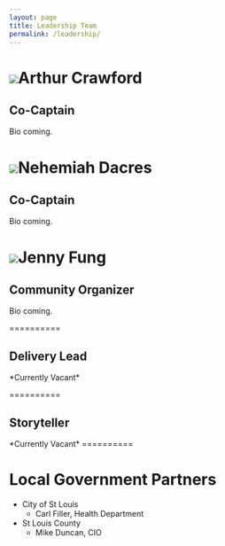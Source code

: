 ```yaml
---
layout: page
title: Leadership Team
permalink: /leadership/
---
```


<img class="profile placeholder" src="https://avatars0.githubusercontent.com/u/5983880">Arthur Crawford  
==========  
<h2>Co-Captain</h2>  
Bio coming.  
  
<img class="profile placeholder" src="https://avatars0.githubusercontent.com/u/5983880">Nehemiah Dacres  
==========  
<h2>Co-Captain</h2>  
Bio coming.  
  
<img class="profile placeholder" src="https://avatars0.githubusercontent.com/u/5983880">Jenny Fung  
==========  
<h2>Community Organizer</h2>  
Bio coming.  
  
<!--<img class="profile placeholder" src="https://avatars0.githubusercontent.com/u/5983880">-->  
==========  
<h2>Delivery Lead</h2>  
*Currently Vacant*  
  
<!--<img class="profile placeholder" src="https://avatars0.githubusercontent.com/u/5983880">-->  
==========  
<h2>Storyteller</h2>  
*Currently Vacant*  
==========  
  
Local Government Partners  
==========  
* City of St Louis  
  - Carl Filler, Health Department
* St Louis County  
  - Mike Duncan, CIO
